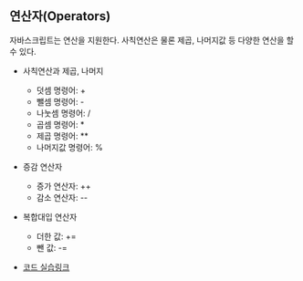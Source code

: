 ## 연산자(Operators)  
자바스크립트는 연산을 지원한다. 사칙연산은 물론 제곱, 나머지값 등 다양한 연산을 할 수 있다.

* 사칙연산과 제곱, 나머지  
  * 덧셈 명령어: +  
  * 뺄셈 명령어: -  
  * 나눗셈 명령어: /  
  * 곱셈 명령어: *  
  * 제곱 명령어: **  
  * 나머지값 명령어: %  
  
* 증감 연산자  
  * 증가 연산자: ++  
  * 감소 연산자: --  
 
 * 복합대입 연산자  
   * 더한 값: +=
   * 뺀 값: -=
  
* [코드 실습링크](https://github.com/stemkorea7/javascript/blob/master/basic_javascript/chapter3/operators.js)

